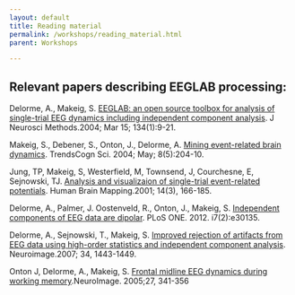 ```yaml
---
layout: default
title: Reading material
permalink: /workshops/reading_material.html
parent: Workshops

---
```



Relevant papers describing EEGLAB processing:
----------------------------------------------

Delorme, A., Makeig, S. [EEGLAB: an open source toolbox for analysis of single-trial EEG dynamics including independent component analysis](https://sccn.ucsd.edu/githubwiki/files/eeglab_published.pdf). J Neurosci Methods.2004; Mar 15; 134(1):9-21.

Makeig, S., Debener, S., Onton, J., Delorme, A. [Mining event-related brain dynamics](https://sccn.ucsd.edu/githubwiki/files/ticsreview_published.pdf). TrendsCogn Sci. 2004; May; 8(5):204-10.

Jung, TP, Makeig, S, Westerfield, M, Townsend, J, Courchesne, E, Sejnowski, TJ. [Analysis and visualizaion of single-trial event-related potentials](https://sccn.ucsd.edu/githubwiki/files/jung_hbm01.pdf). Human Brain Mapping.2001; 14(3), 166-185.

Delorme, A., Palmer, J. Oostenveld, R., Onton, J., Makeig, S. [Independent components of EEG data are dipolar](http://www.plosone.org/article/info%3Adoi%2F10.1371%2Fjournal.pone.0030135). PLoS ONE. 2012. i7(2):e30135.

Delorme, A., Sejnowski, T., Makeig, S. [Improved rejection of artifacts from EEG data using high-order statistics and independent component analysis](https://sccn.ucsd.edu/githubwiki/files/neuroimage2007_reformated.pdf). Neuroimage.2007; 34, 1443-1449.

Onton J, Delorme, A., Makeig, S. [Frontal midline EEG dynamics during working memory](https://sccn.ucsd.edu/githubwiki/files/onton_fmtheta_published.pdf).NeuroImage. 2005;27, 341-356

